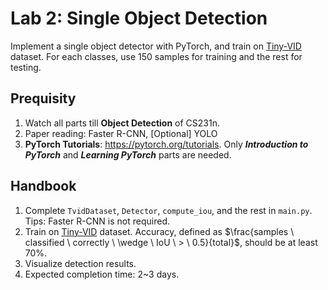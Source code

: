 # Lab 2: Single Object Detection

Implement a single object detector with PyTorch, and train on [Tiny-VID](http://xinggangw.info/data/tiny_vid.zip) dataset.
For each classes, use 150 samples for training and the rest for testing.

## Prequisity

1. Watch all parts till **Object Detection** of CS231n.
2. Paper reading: Faster R-CNN, [Optional] YOLO
3. **PyTorch Tutorials**: <https://pytorch.org/tutorials>. Only ***Introduction to PyTorch*** and ***Learning PyTorch*** parts are needed.

## Handbook

1. Complete `TvidDataset`, `Detector`, `compute_iou`, and the rest in `main.py`.
   Tips: Faster R-CNN is not required.
2. Train on [Tiny-VID](http://xinggangw.info/data/tiny_vid.zip) dataset.
   Accuracy, defined as $\frac{samples \ classified \ correctly \ \wedge \ IoU \ > \ 0.5}{total}$, should be at least 70%.
3. Visualize detection results.
4. Expected completion time: 2~3 days.
